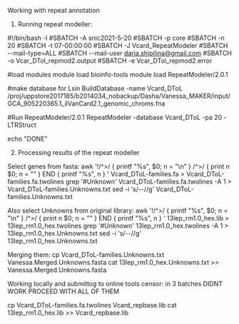 Working with repeat annotation

1. Running repeat modeller:

#!/bin/bash -l
#SBATCH -A snic2021-5-20
#SBATCH -p core
#SBATCH -n 20
#SBATCH -t 07-00:00:00
#SBATCH -J Vcard_RepeatModeler
#SBATCH --mail-type=ALL
#SBATCH --mail-user daria.shipilina@gmail.com
#SBATCH -o Vcar_DTol_repmod2.output
#SBATCH -e Vcar_DTol_repmod2.error


#load modules
module load bioinfo-tools
module load RepeatModeler/2.0.1

#make database for Lsin
BuildDatabase -name Vcard_DToL /proj/uppstore2017185/b2014034_nobackup/Dasha/Vanessa_MAKER/input/GCA_905220365.1_ilVanCard2.1_genomic_chroms.fna

#Run RepeatModeler/2.0.1
RepeatModeler -database Vcard_DToL -pa 20 -LTRStruct


echo "DONE"

2. Processing results of the repeat modeller

Select genes from fasta:
awk '!/^>/ { printf "%s", $0; n = "\n" } /^>/ { print n $0; n = "" } END { printf "%s", n } ' Vcard_DToL-families.fa > Vcard_DToL-families.fa.twolines
grep '#Unknown' Vcard_DToL-families.fa.twolines -A 1 > Vcard_DToL-families.Unknowns.txt
sed -i 's/--//g' Vcard_DToL-families.Unknowns.txt

Also select Unknowns from original library:
awk '!/^>/ { printf "%s", $0; n = "\n" } /^>/ { print n $0; n = "" } END { printf "%s", n } ' 13lep_rm1.0_hex.lib > 13lep_rm1.0_hex.twolines
grep '#Unknown' 13lep_rm1.0_hex.twolines -A 1 > 13lep_rm1.0_hex.Unknowns.txt
sed -i 's/--//g' 13lep_rm1.0_hex.Unknowns.txt

Merging them:
cp Vcard_DToL-families.Unknowns.txt Vanessa.Merged.Unknowns.fasta
cat 13lep_rm1.0_hex.Unknowns.txt >> Vanessa.Merged.Unknowns.fasta

Working locally and submittog to online tools censor:
in 3 batches
DIDNT WORK PROCEED WITH ALL OF THEM

cp Vcard_DToL-families.fa.twolines Vcard_repbase.lib
cat 13lep_rm1.0_hex.lib >> Vcard_repbase.lib
